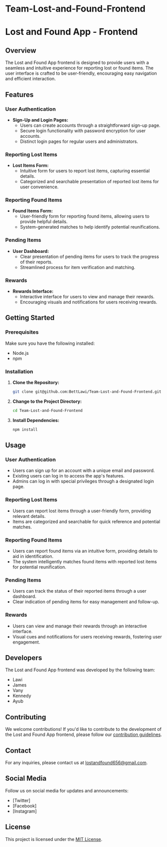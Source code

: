 # Team-Lost-and-Found-Frontend

# Lost and Found App - Frontend

## Overview

The Lost and Found App frontend is designed to provide users with a seamless and intuitive experience for reporting lost or found items. The user interface is crafted to be user-friendly, encouraging easy navigation and efficient interaction.

## Features

### User Authentication

- **Sign-Up and Login Pages:**
  - Users can create accounts through a straightforward sign-up page.
  - Secure login functionality with password encryption for user accounts.
  - Distinct login pages for regular users and administrators.

### Reporting Lost Items

- **Lost Items Form:**
  - Intuitive form for users to report lost items, capturing essential details.
  - Categorized and searchable presentation of reported lost items for user convenience.

### Reporting Found Items

- **Found Items Form:**
  - User-friendly form for reporting found items, allowing users to provide helpful details.
  - System-generated matches to help identify potential reunifications.

### Pending Items

- **User Dashboard:**
  - Clear presentation of pending items for users to track the progress of their reports.
  - Streamlined process for item verification and matching.

### Rewards

- **Rewards Interface:**
  - Interactive interface for users to view and manage their rewards.
  - Encouraging visuals and notifications for users receiving rewards.

## Getting Started

### Prerequisites

Make sure you have the following installed:

- Node.js
- npm

### Installation

1. **Clone the Repository:**
   ```bash
   git clone git@github.com:BettLawi/Team-Lost-and-Found-Frontend.git


2. **Change to the Project Directory:**
   ```bash
   cd Team-Lost-and-Found-Frontend
   ```

3. **Install Dependencies:**
   ```bash
   npm install
   ```

## Usage

### User Authentication

- Users can sign up for an account with a unique email and password.
- Existing users can log in to access the app's features.
- Admins can log in with special privileges through a designated login page.

### Reporting Lost Items

- Users can report lost items through a user-friendly form, providing relevant details.
- Items are categorized and searchable for quick reference and potential matches.

### Reporting Found Items

- Users can report found items via an intuitive form, providing details to aid in identification.
- The system intelligently matches found items with reported lost items for potential reunification.

### Pending Items

- Users can track the status of their reported items through a user dashboard.
- Clear indication of pending items for easy management and follow-up.

### Rewards

- Users can view and manage their rewards through an interactive interface.
- Visual cues and notifications for users receiving rewards, fostering user engagement.

## Developers

The Lost and Found App frontend was developed by the following team:

- Lawi
- James
- Vany
- Kennedy
- Ayub

## Contributing

We welcome contributions! If you'd like to contribute to the development of the Lost and Found App frontend, please follow our [contribution guidelines](CONTRIBUTING.md).

## Contact

For any inquiries, please contact us at [lostandfound656@gmail.com](mailto:lostandfound656@gmail.com).

## Social Media

Follow us on social media for updates and announcements:

- [Twitter]
- [Facebook]
- [Instagram]

## License

This project is licensed under the [MIT License](LICENSE).
